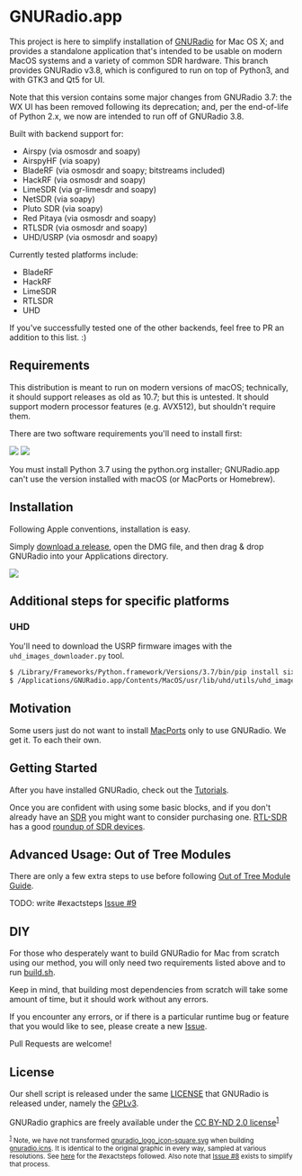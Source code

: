 # GNURadio.app

This project is here to simplify installation of [GNURadio](http://gnuradio.org/) for Mac OS X; and provides a standalone
application that's intended to be usable on modern MacOS systems and a variety of common SDR hardware. This branch provides
GNURadio v3.8, which is configured to run on top of Python3, and with GTK3 and Qt5 for UI.

Note that this version contains some major changes from GNURadio 3.7: the WX UI has been removed following its deprecation;
and, per the end-of-life of Python 2.x, we now are intended to run off of GNURadio 3.8.

Built with backend support for:

* Airspy (via osmosdr and soapy)
* AirspyHF (via soapy)
* BladeRF (via osmosdr and soapy; bitstreams included)
* HackRF (via osmosdr and soapy)
* LimeSDR (via gr-limesdr and soapy)
* NetSDR (via soapy)
* Pluto SDR (via soapy)
* Red Pitaya (via osmosdr and soapy)
* RTLSDR (via osmosdr and soapy)
* UHD/USRP (via osmosdr and soapy)

Currently tested platforms include:

* BladeRF
* HackRF
* LimeSDR
* RTLSDR
* UHD


If you've successfully tested one of the other backends, feel free to PR an addition to this list. :)


## Requirements

This distribution is meant to run on modern versions of macOS; technically, it should support releases as old as 10.7;
but this is untested. It should support modern processor features (e.g. AVX512), but shouldn't require them.

There are two software requirements you'll need to install first:

<a href="https://www.python.org/downloads/" target="_blank"><img src="https://www.python.org/static/img/python-logo.png" /></a>
<a href="https://www.xquartz.org/" target="_blank"><img src="https://www.xquartz.org/Xlogo.png" /></a>

You must install Python 3.7 using the python.org installer; GNURadio.app can't use the version installed with macOS (or MacPorts or Homebrew).



## Installation

Following Apple conventions, installation is easy.

Simply [download a release](https://github.com/ktemkin/gnuradio-for-mac-without-macports/releases), open the DMG file, and then drag & drop GNURadio into your Applications directory.

<a href="https://github.com/cfriedt/gnuradio-for-mac-without-macports/releases" target="_blank"><img src="https://raw.githubusercontent.com/ktemkin/gnuradio-for-mac-without-macports/master/screenshot.png" /></a>

## Additional steps for specific platforms

### UHD

You'll need to download the USRP firmware images with the `uhd_images_downloader.py` tool.

```bash
$ /Library/Frameworks/Python.framework/Versions/3.7/bin/pip install six requests
$ /Applications/GNURadio.app/Contents/MacOS/usr/lib/uhd/utils/uhd_images_downloader.py
```

## Motivation

Some users just do not want to install [MacPorts](https://www.macports.org) only to use GNURadio. We get it. To each their own.



## Getting Started

After you have installed GNURadio, check out the [Tutorials](https://wiki.gnuradio.org/index.php/Tutorials).

Once you are confident with using some basic blocks, and if you don't already have an [SDR](https://en.wikipedia.org/wiki/Software-defined_radio) you might want to consider purchasing one. [RTL-SDR](http://www.rtl-sdr.com/) has a good [roundup of SDR devices](http://www.rtl-sdr.com/roundup-software-defined-radios/).



## Advanced Usage: Out of Tree Modules

There are only a few extra steps to use before following [Out of Tree Module Guide](http://gnuradio.org/redmine/projects/gnuradio/wiki/OutOfTreeModules).

TODO: write #exactsteps [Issue #9](https://github.com/cfriedt/gnuradio-for-mac-without-macports/issues/9)



## DIY

For those who desperately want to build GNURadio for Mac from scratch using our method, you will only need two requirements listed above and to run [build.sh](https://github.com/cfriedt/gnuradio-for-mac-without-macports/blob/master/build.sh).

Keep in mind, that building most dependencies from scratch will take some amount of time, but it should work without any errors.

If you encounter any errors, or if there is a particular runtime bug or feature that you would like to see, please create a new [Issue](https://github.com/cfriedt/gnuradio-for-mac-without-macports/issues).

Pull Requests are welcome!



## License

Our shell script is released under the same [LICENSE](https://github.com/cfriedt/gnuradio-for-mac-without-macports/blob/master/LICENSE) that GNURadio is released under, namely the [GPLv3](https://raw.githubusercontent.com/cfriedt/gnuradio-for-mac-without-macports/master/LICENSE).

GNURadio graphics are freely available under the [CC BY-ND 2.0 license](https://creativecommons.org/licenses/by-nd/2.0/)<sup><a href="#1">1</a></sup>

<div class="footnote"><p>
<small>
<sup><a href="#1">1</a></sup>
Note, we have not transformed <a href="https://github.com/gnuradio/gr-logo/blob/master/gnuradio_logo_icon-square.svg">gnuradio_logo_icon-square.svg</a> when building <a href="https://github.com/cfriedt/gnuradio-for-mac-without-macports/blob/master/gnuradio.icns">gnuradio.icns</a>. It is identical to the original graphic in every way, sampled at various resolutions. See <a href="http://applehelpwriter.com/2012/12/16/make-your-own-icns-icons-for-free/">here</a> for the #exactsteps followed. Also note that <a href="https://github.com/cfriedt/gnuradio-for-mac-without-macports/issues/8">Issue #8</a> exists to simplify that process.
</small>
</div>
